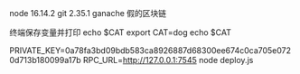 node 16.14.2
git 2.35.1
ganache 假的区块链

终端保存变量并打印
echo $CAT
export CAT=dog
echo $CAT

PRIVATE_KEY=0a78fa3bd09bdb583ca8926887d68300ee674c0ca705e0720d713b180099a17b RPC_URL=http://127.0.0.1:7545 node deploy.js
